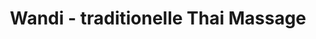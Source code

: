 ---
title: "Wandi - traditionelle Thai Massage"
url: /rostock/wandi-traditionelle-thai-massage/
shop: Massage
---